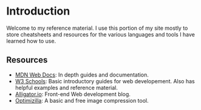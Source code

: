 # Introduction

Welcome to my reference material. I use this portion of my site mostly to store cheatsheets and resources for the various languages and tools I have learned how to use.

## Resources
* [MDN Web Docs](https://developer.mozilla.org/en-US/): In depth guides and documentation.
* [W3 Schools](https://www.w3schools.com/): Basic introductory guides for web developement. Also has helpful examples and reference material.
* [Alligator.io](https://alligator.io/): Front-end Web development blog.
* [Optimizilla](http://optimizilla.com/): A basic and free image compression tool.